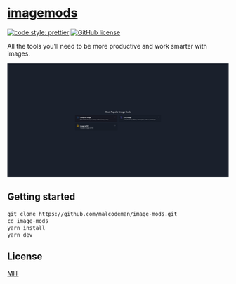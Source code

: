 # [imagemods](https://imagemods.surge.sh)

[![code style: prettier](https://img.shields.io/badge/code_style-prettier-ff69b4.svg)](https://github.com/prettier/prettier)
[![GitHub license](https://img.shields.io/badge/license-MIT-blue.svg)](https://github.com/malcodeman/image-mods/blob/master/LICENSE)

All the tools you’ll need to be more productive and work smarter with images.

![Screenshot](readme/screenshot.png)

## Getting started

```
git clone https://github.com/malcodeman/image-mods.git
cd image-mods
yarn install
yarn dev
```

## License

[MIT](./LICENSE)
